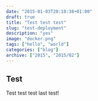 ```yaml
---
date: "2015-01-03T20:18:38+01:00"
draft: true
title: "Test test test"
slug: "test-deployment"
description: "yes"
image: "docker.png"
tags: ["hello", "world"]
categories: ["blog"]
archive: ["2015", "2015/02"]
---
```

 
## Test

Test test test last test!

